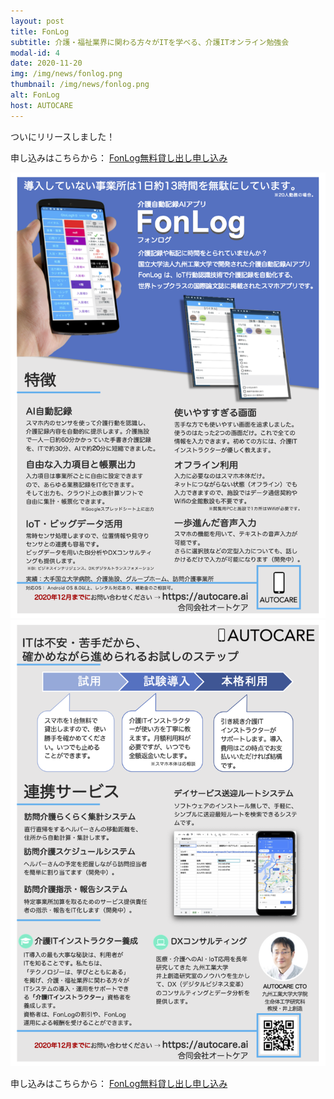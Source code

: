 ```yaml
---
layout: post
title: FonLog
subtitle: 介護・福祉業界に関わる方々がITを学べる、介護ITオンライン勉強会
modal-id: 4
date: 2020-11-20
img: /img/news/fonlog.png
thumbnail: /img/news/fonlog.png
alt: FonLog
host: AUTOCARE
---
```


ついにリリースしました！

申し込みはこちらから：
<a href="https://autocare.stores.jp">FonLog無料貸し出し申し込み</a>

<img src="/img/news/fonlog1.png"/>

<img src="/img/news/fonlog2.png"/>

申し込みはこちらから：
<a href="https://autocare.stores.jp">FonLog無料貸し出し申し込み</a>

